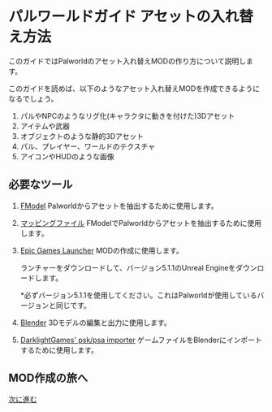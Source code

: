 # パルワールドガイド アセットの入れ替え方法

このガイドではPalworldのアセット入れ替えMODの作り方について説明します。

このガイドを読めば、以下のようなアセット入れ替えMODを作成できるようになるでしょう。

1. パルやNPCのようなリグ化(キャラクタに動きを付けた)3Dアセット
2. アイテムや武器
3. オブジェクトのような静的3Dアセット
4. パル、プレイヤー、ワールドのテクスチャ
5. アイコンやHUDのような画像

## 必要なツール

1. [FModel](https://fmodel.app/)
   Palworldからアセットを抽出するために使用します。
2. [マッピングファイル](https://github.com/KURAMAAA0/PalModding/raw/main/Assset%20Swap%20Guide/Mappings.usmap "direct download")
   FModelでPalworldからアセットを抽出するために使用します。
3. [Epic Games Launcher](https://www.unrealengine.com/ja/download)
   MODの作成に使用します。

   ランチャーをダウンロードして、バージョン5.1.1のUnreal Engineをダウンロードします。

   *必ずバージョン5.1.1を使用してください。これはPalworldが使用しているバージョンと同じです。
4. [Blender](https://www.blender.org/download/)
   3Dモデルの編集と出力に使用します。
5. [DarklightGames' psk/psa importer](https://github.com/DarklightGames/io_scene_psk_psa/releases)
    ゲームファイルをBlenderにインポートするために使用します。

## MOD作成の旅へ

[次に進む](https://github.com/KURAMAAA0/PalModding/blob/main/Assset%20Swap%20Guide/StartingOut.md)
